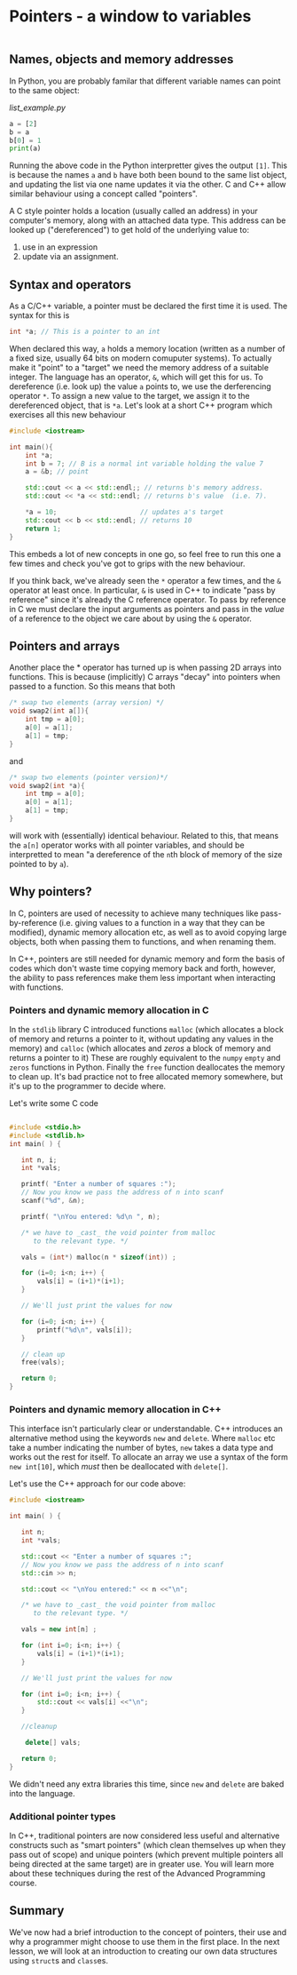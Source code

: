 # Pointers - a window to variables
```{index} arrays, pointers
```

## Names, objects and memory addresses

In Python, you are probably familar that different variable names can point to the same object:

_list_example.py_
```python
a = [2]
b = a
b[0] = 1
print(a)
```
Running the above code in the Python interpretter gives the output `[1]`. This is because the names `a` and `b` have both been bound to the same list object, and updating the list via one name updates it via the other. C and C++ allow similar behaviour using a concept called "pointers". 

A C style pointer holds a location (usually called an address) in your computer's memory, along with an attached data type. This address can be looked up ("dereferenced") to get hold of the underlying value to:
1. use in an expression
2. update via an assignment.


## Syntax and operators

As a C/C++ variable, a pointer must be declared the first time it is used. The syntax for this is

```c
int *a; // This is a pointer to an int
```

When declared this way, `a` holds a memory location (written as a number of a fixed size, usually 64 bits on modern comuputer systems). To actually make it "point" to a "target" we need the memory address of a suitable integer. The language has an operator, `&`, which will get this for us. To dereference (i.e. look up) the value `a` points to, we use the derferencing operator `*`. To assign a new value to the target, we assign it to the dereferenced object, that is `*a`. Let's look at a short C++ program which exercises all this new behaviour

```c++
#include <iostream>

int main(){
    int *a;
    int b = 7; // B is a normal int variable holding the value 7
    a = &b; // point

    std::cout << a << std::endl;; // returns b's memory address.
    std::cout << *a << std::endl; // returns b's value  (i.e. 7).

    *a = 10;                     // updates a's target
    std::cout << b << std::endl; // returns 10
    return 1;
}
```

This embeds a lot of new concepts in one go, so feel free to run this one a few times and check you've got to grips with the new behaviour.

If you think back, we've already seen the `*` operator a few times, and the `&` operator at least once. In particular, `&` is used in C++ to indicate "pass by reference" since it's already the C reference operator. To pass by reference in C we must declare the input arguments as pointers and pass in the *value* of a reference to the object we care about by using the `&` operator.

## Pointers and arrays

Another place the * operator has turned up is when passing 2D arrays into functions. This is because (implicitly) C arrays "decay" into pointers when passed to a function. So this means that both

```c++
/* swap two elements (array version) */
void swap2(int a[]){
    int tmp = a[0];
    a[0] = a[1];
    a[1] = tmp;
}
```
and 
```c++
/* swap two elements (pointer version)*/
void swap2(int *a){
    int tmp = a[0];
    a[0] = a[1];
    a[1] = tmp;
}
```

will work with (essentially) identical behaviour. Related to this, that means the `a[n]` operator works with all pointer variables, and should be interpretted to mean "a dereference of the `n`th block of memory of the size pointed to by `a`).

## Why pointers?

In C, pointers are used of necessity to achieve many techniques like pass-by-reference (i.e. giving values to a function in a way that they can be modified), dynamic memory allocation etc, as well as to avoid copying large objects, both when passing them to functions, and when renaming them.

In C++, pointers are still needed for dynamic memory and form the basis of codes which don't waste time copying memory back and forth, however, the ability to pass references make them less important when interacting with functions.

### Pointers and dynamic memory allocation in C

In the `stdlib` library C introduced functions `malloc` (which allocates a block of memory and returns a pointer to it, without updating any values in the memory) and `calloc` (which allocates and _zeros_ a block of memory and returns a pointer to it) These are roughly equivalent to the `numpy` `empty` and `zeros` functions in Python. Finally the `free` function deallocates the memory to clean up. It's bad practice not to free allocated memory somewhere, but it's up to the programmer to decide where.

Let's write some C code

```c++

#include <stdio.h>
#include <stdlib.h>
int main( ) {

   int n, i;
   int *vals;

   printf( "Enter a number of squares :");
   // Now you know we pass the address of n into scanf
   scanf("%d", &n);

   printf( "\nYou entered: %d\n ", n);

   /* we have to _cast_ the void pointer from malloc
      to the relevant type. */

   vals = (int*) malloc(n * sizeof(int)) ;

   for (i=0; i<n; i++) {
       vals[i] = (i+1)*(i+1);
   }

   // We'll just print the values for now

   for (i=0; i<n; i++) {
       printf("%d\n", vals[i]);
   }

   // clean up
   free(vals);

   return 0;
}
```

### Pointers and dynamic memory allocation in C++

This interface isn't particularly clear or understandable. C++ introduces an alternative method using the keywords `new` and `delete`. Where `malloc` etc take a number indicating the number of bytes, `new` takes a data type and works out the rest for itself. To allocate an array we use a syntax of the form `new int[10]`, which *must* then be deallocated with `delete[]`.

Let's use the C++ approach for our code above:

```c++
#include <iostream>

int main( ) {

   int n;
   int *vals;

   std::cout << "Enter a number of squares :";
   // Now you know we pass the address of n into scanf
   std::cin >> n;

   std::cout << "\nYou entered:" << n <<"\n";

   /* we have to _cast_ the void pointer from malloc
      to the relevant type. */

   vals = new int[n] ;

   for (int i=0; i<n; i++) {
       vals[i] = (i+1)*(i+1);
   }

   // We'll just print the values for now

   for (int i=0; i<n; i++) {
       std::cout << vals[i] <<"\n";
   }

   //cleanup

    delete[] vals;

   return 0;
}
```

We didn't need any extra libraries this time, since `new` and `delete` are baked into the language.


### Additional pointer types

 In C++, traditional pointers are now considered less useful and alternative constructs such as "smart pointers" (which clean themselves up when they pass out of scope) and unique pointers (which prevent multiple pointers all being directed at the same target) are in greater use. You will learn more about these techniques during the rest of the Advanced Programming course.

## Summary

We've now had a brief introduction to the concept of pointers, their use and why a programmer might choose to use them in the first place. In the next lesson, we will look at an introduction to creating our own data structures using `struct`s and `class`es.
